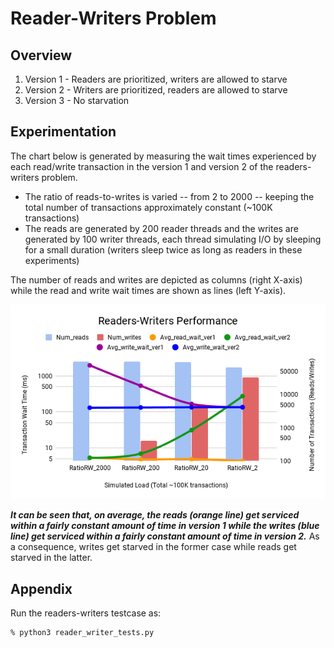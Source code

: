 # Reader-Writers Problem

## Overview

1. Version 1 - Readers are prioritized, writers are allowed to starve
1. Version 2 - Writers are prioritized, readers are allowed to starve
1. Version 3 - No starvation

## Experimentation

The chart below is generated by measuring the wait times experienced by each
read/write transaction in the version 1 and version 2 of the readers-writers
problem.

* The ratio of reads-to-writes is varied -- from 2 to 2000 -- keeping
the total number of transactions approximately constant (~100K transactions)
* The reads are generated by 200 reader threads and the writes are generated
by 100 writer threads, each thread simulating I/O by sleeping for a small
duration (writers sleep twice as long as readers in these experiments)

The number of reads and writes are depicted as columns (right X-axis) while
the read and write wait times are shown as lines (left Y-axis).

![alt text](../images/readers_writers_chart.png "Readers-Writers Chart")

**_It can be seen that, on average, the reads (orange line) get serviced
within a fairly constant amount of time in version 1 while the writes (blue line)
get serviced within a fairly constant amount of time in version 2._** As a
consequence, writes get starved in the former case while reads get
starved in the latter.

## Appendix
Run the readers-writers testcase as:

```
% python3 reader_writer_tests.py
```

